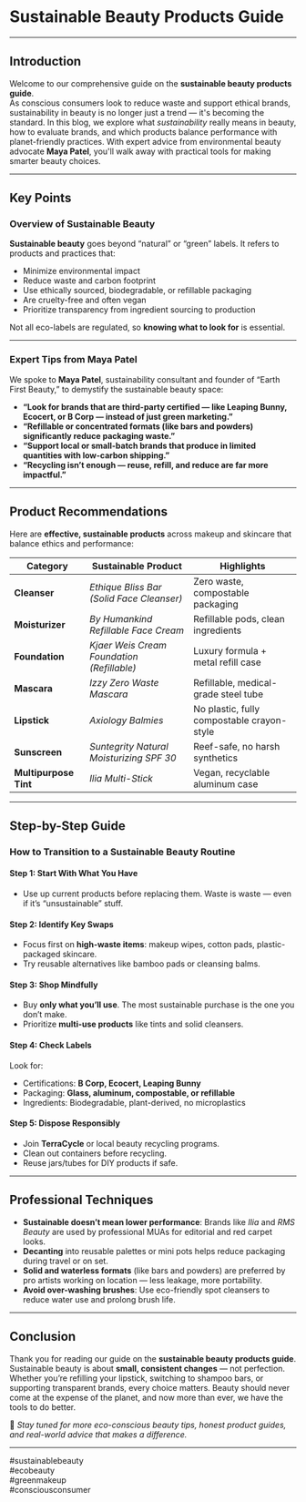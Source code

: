 # Sustainable Beauty Products Guide  

---

## Introduction

Welcome to our comprehensive guide on the **sustainable beauty products guide**.  
As conscious consumers look to reduce waste and support ethical brands, sustainability in beauty is no longer just a trend — it's becoming the standard. In this blog, we explore what *sustainability* really means in beauty, how to evaluate brands, and which products balance performance with planet-friendly practices. With expert advice from environmental beauty advocate **Maya Patel**, you'll walk away with practical tools for making smarter beauty choices.

---

## Key Points

### Overview of Sustainable Beauty

**Sustainable beauty** goes beyond “natural” or “green” labels. It refers to products and practices that:

- Minimize environmental impact  
- Reduce waste and carbon footprint  
- Use ethically sourced, biodegradable, or refillable packaging  
- Are cruelty-free and often vegan  
- Prioritize transparency from ingredient sourcing to production

Not all eco-labels are regulated, so **knowing what to look for** is essential.

---

### Expert Tips from Maya Patel

We spoke to **Maya Patel**, sustainability consultant and founder of “Earth First Beauty,” to demystify the sustainable beauty space:

- **“Look for brands that are third-party certified — like Leaping Bunny, Ecocert, or B Corp — instead of just green marketing.”**  
- **“Refillable or concentrated formats (like bars and powders) significantly reduce packaging waste.”**  
- **“Support local or small-batch brands that produce in limited quantities with low-carbon shipping.”**  
- **“Recycling isn’t enough — reuse, refill, and reduce are far more impactful.”**

---

## Product Recommendations

Here are **effective, sustainable products** across makeup and skincare that balance ethics and performance:

| Category              | Sustainable Product                            | Highlights                                 |
|-----------------------|------------------------------------------------|--------------------------------------------|
| **Cleanser**          | *Ethique Bliss Bar (Solid Face Cleanser)*      | Zero waste, compostable packaging           |
| **Moisturizer**       | *By Humankind Refillable Face Cream*           | Refillable pods, clean ingredients          |
| **Foundation**        | *Kjaer Weis Cream Foundation (Refillable)*     | Luxury formula + metal refill case         |
| **Mascara**           | *Izzy Zero Waste Mascara*                      | Refillable, medical-grade steel tube        |
| **Lipstick**          | *Axiology Balmies*                             | No plastic, fully compostable crayon-style  |
| **Sunscreen**         | *Suntegrity Natural Moisturizing SPF 30*       | Reef-safe, no harsh synthetics              |
| **Multipurpose Tint** | *Ilia Multi-Stick*                             | Vegan, recyclable aluminum case             |

---

## Step-by-Step Guide

### How to Transition to a Sustainable Beauty Routine

#### Step 1: **Start With What You Have**  
- Use up current products before replacing them. Waste is waste — even if it’s “unsustainable” stuff.

#### Step 2: **Identify Key Swaps**  
- Focus first on **high-waste items**: makeup wipes, cotton pads, plastic-packaged skincare.  
- Try reusable alternatives like bamboo pads or cleansing balms.

#### Step 3: **Shop Mindfully**  
- Buy **only what you’ll use**. The most sustainable purchase is the one you don’t make.  
- Prioritize **multi-use products** like tints and solid cleansers.

#### Step 4: **Check Labels**  
Look for:
- Certifications: **B Corp, Ecocert, Leaping Bunny**  
- Packaging: **Glass, aluminum, compostable, or refillable**  
- Ingredients: Biodegradable, plant-derived, no microplastics

#### Step 5: **Dispose Responsibly**  
- Join **TerraCycle** or local beauty recycling programs.  
- Clean out containers before recycling.  
- Reuse jars/tubes for DIY products if safe.

---

## Professional Techniques

- **Sustainable doesn’t mean lower performance**: Brands like *Ilia* and *RMS Beauty* are used by professional MUAs for editorial and red carpet looks.  
- **Decanting** into reusable palettes or mini pots helps reduce packaging during travel or on set.  
- **Solid and waterless formats** (like bars and powders) are preferred by pro artists working on location — less leakage, more portability.  
- **Avoid over-washing brushes**: Use eco-friendly spot cleansers to reduce water use and prolong brush life.

---

## Conclusion

Thank you for reading our guide on the **sustainable beauty products guide**.  
Sustainable beauty is about **small, consistent changes** — not perfection. Whether you’re refilling your lipstick, switching to shampoo bars, or supporting transparent brands, every choice matters. Beauty should never come at the expense of the planet, and now more than ever, we have the tools to do better.

🌿 *Stay tuned for more eco-conscious beauty tips, honest product guides, and real-world advice that makes a difference.*

---

#sustainablebeauty  
#ecobeauty  
#greenmakeup  
#consciousconsumer
